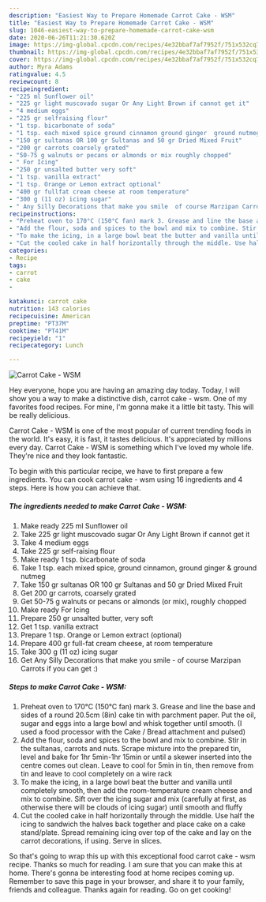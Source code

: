 ```yaml
---
description: "Easiest Way to Prepare Homemade Carrot Cake - WSM"
title: "Easiest Way to Prepare Homemade Carrot Cake - WSM"
slug: 1046-easiest-way-to-prepare-homemade-carrot-cake-wsm
date: 2020-06-26T11:21:30.620Z
image: https://img-global.cpcdn.com/recipes/4e32bbaf7af7952f/751x532cq70/carrot-cake-wsm-recipe-main-photo.jpg
thumbnail: https://img-global.cpcdn.com/recipes/4e32bbaf7af7952f/751x532cq70/carrot-cake-wsm-recipe-main-photo.jpg
cover: https://img-global.cpcdn.com/recipes/4e32bbaf7af7952f/751x532cq70/carrot-cake-wsm-recipe-main-photo.jpg
author: Myra Adams
ratingvalue: 4.5
reviewcount: 8
recipeingredient:
- "225 ml Sunflower oil"
- "225 gr light muscovado sugar Or Any Light Brown if cannot get it"
- "4 medium eggs"
- "225 gr selfraising flour"
- "1 tsp. bicarbonate of soda"
- "1 tsp. each mixed spice ground cinnamon ground ginger  ground nutmeg"
- "150 gr sultanas OR 100 gr Sultanas and 50 gr Dried Mixed Fruit"
- "200 gr carrots coarsely grated"
- "50-75 g walnuts or pecans or almonds or mix roughly chopped"
- " For Icing"
- "250 gr unsalted butter very soft"
- "1 tsp. vanilla extract"
- "1 tsp. Orange or Lemon extract optional"
- "400 gr fullfat cream cheese at room temperature"
- "300 g (11 oz) icing sugar"
- " Any Silly Decorations that make you smile  of course Marzipan Carrots if you can get "
recipeinstructions:
- "Preheat oven to 170°C (150°C fan) mark 3. Grease and line the base and sides of a round 20.5cm (8in) cake tin with parchment paper. Put the oil, sugar and eggs into a large bowl and whisk together until smooth. (I used a food processor with the Cake / Bread attachment and pulsed)"
- "Add the flour, soda and spices to the bowl and mix to combine. Stir in the sultanas, carrots and nuts. Scrape mixture into the prepared tin, level and bake for 1hr 5min-1hr 15min or until a skewer inserted into the centre comes out clean. Leave to cool for 5min in tin, then remove from tin and leave to cool completely on a wire rack"
- "To make the icing, in a large bowl beat the butter and vanilla until completely smooth, then add the room-temperature cream cheese and mix to combine. Sift over the icing sugar and mix (carefully at first, as otherwise there will be clouds of icing sugar) until smooth and fluffy"
- "Cut the cooled cake in half horizontally through the middle. Use half the icing to sandwich the halves back together and place cake on a cake stand/plate. Spread remaining icing over top of the cake and lay on the carrot decorations, if using. Serve in slices."
categories:
- Recipe
tags:
- carrot
- cake
- 

katakunci: carrot cake  
nutrition: 143 calories
recipecuisine: American
preptime: "PT37M"
cooktime: "PT41M"
recipeyield: "1"
recipecategory: Lunch

---
```



![Carrot Cake - WSM](https://img-global.cpcdn.com/recipes/4e32bbaf7af7952f/751x532cq70/carrot-cake-wsm-recipe-main-photo.jpg)

Hey everyone, hope you are having an amazing day today. Today, I will show you a way to make a distinctive dish, carrot cake - wsm. One of my favorites food recipes. For mine, I'm gonna make it a little bit tasty. This will be really delicious.



Carrot Cake - WSM is one of the most popular of current trending foods in the world. It's easy, it is fast, it tastes delicious. It's appreciated by millions every day. Carrot Cake - WSM is something which I've loved my whole life. They're nice and they look fantastic.


To begin with this particular recipe, we have to first prepare a few ingredients. You can cook carrot cake - wsm using 16 ingredients and 4 steps. Here is how you can achieve that.

<!--inarticleads1-->

##### The ingredients needed to make Carrot Cake - WSM:

1. Make ready 225 ml Sunflower oil
1. Take 225 gr light muscovado sugar Or Any Light Brown if cannot get it
1. Take 4 medium eggs
1. Take 225 gr self-raising flour
1. Make ready 1 tsp. bicarbonate of soda
1. Take 1 tsp. each mixed spice, ground cinnamon, ground ginger &amp; ground nutmeg
1. Take 150 gr sultanas OR 100 gr Sultanas and 50 gr Dried Mixed Fruit
1. Get 200 gr carrots, coarsely grated
1. Get 50-75 g walnuts or pecans or almonds (or mix), roughly chopped
1. Make ready  For Icing
1. Prepare 250 gr unsalted butter, very soft
1. Get 1 tsp. vanilla extract
1. Prepare 1 tsp. Orange or Lemon extract (optional)
1. Prepare 400 gr full-fat cream cheese, at room temperature
1. Take 300 g (11 oz) icing sugar
1. Get  Any Silly Decorations that make you smile - of course Marzipan Carrots if you can get :)




<!--inarticleads2-->

##### Steps to make Carrot Cake - WSM:

1. Preheat oven to 170°C (150°C fan) mark 3. Grease and line the base and sides of a round 20.5cm (8in) cake tin with parchment paper. Put the oil, sugar and eggs into a large bowl and whisk together until smooth. (I used a food processor with the Cake / Bread attachment and pulsed)
1. Add the flour, soda and spices to the bowl and mix to combine. Stir in the sultanas, carrots and nuts. Scrape mixture into the prepared tin, level and bake for 1hr 5min-1hr 15min or until a skewer inserted into the centre comes out clean. Leave to cool for 5min in tin, then remove from tin and leave to cool completely on a wire rack
1. To make the icing, in a large bowl beat the butter and vanilla until completely smooth, then add the room-temperature cream cheese and mix to combine. Sift over the icing sugar and mix (carefully at first, as otherwise there will be clouds of icing sugar) until smooth and fluffy
1. Cut the cooled cake in half horizontally through the middle. Use half the icing to sandwich the halves back together and place cake on a cake stand/plate. Spread remaining icing over top of the cake and lay on the carrot decorations, if using. Serve in slices.




So that's going to wrap this up with this exceptional food carrot cake - wsm recipe. Thanks so much for reading. I am sure that you can make this at home. There's gonna be interesting food at home recipes coming up. Remember to save this page in your browser, and share it to your family, friends and colleague. Thanks again for reading. Go on get cooking!

